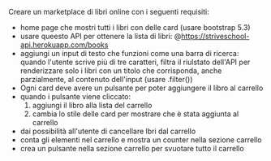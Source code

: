 Creare un marketplace di libri online con i seguenti requisiti:
- home page che mostri tutti i libri con delle card (usare bootstrap 5.3)
- usare queesto API per ottenere la lista di libri: @https://striveschool-api.herokuapp.com/books 
- aggiungi un input di testo che funzioni come una barra di ricerca: quando l'utente scrive più di tre caratteri, filtra il riulstato dell'API per renderizzare solo i libri con un titolo che corrisponda, anche parzialmente, al contenuto dell'input (usare .filter())
- Ogni card deve avere un pulsante per poter aggiungere il libro al carrello
- quando i pulsante viene cliccato:
    1. aggiungi il libro alla lista del carrello
    2. cambia lo stile delle card per mostrare che è stata aggiunta al carrello
- dai possibilità all'utente di cancellare lbri dal carrello
- conta gli elementi nel carrello e mostra un counter nella sezione carrello
- crea un pulsante nella sezione carrello per svuotare tutto il carrello